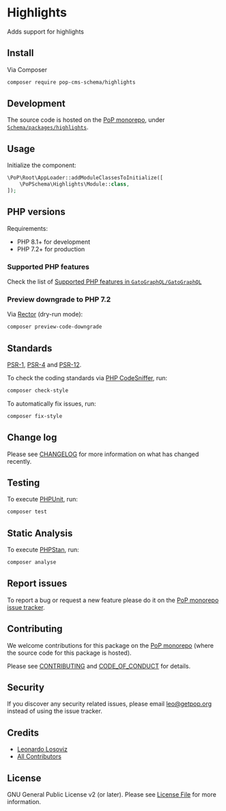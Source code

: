 # Highlights

<!--
[![Build Status][ico-travis]][link-travis]
[![Quality Score][ico-code-quality]][link-code-quality]
[![Software License][ico-license]](LICENSE.md)
[![Latest Version on Packagist][ico-version]][link-packagist]
[![Coverage Status][ico-scrutinizer]][link-scrutinizer]
[![Total Downloads][ico-downloads]][link-downloads]
-->

Adds support for highlights

## Install

Via Composer

``` bash
composer require pop-cms-schema/highlights
```

## Development

The source code is hosted on the [PoP monorepo](https://github.com/GatoGraphQL/GatoGraphQL), under [`Schema/packages/highlights`](https://github.com/GatoGraphQL/GatoGraphQL/tree/master/layers/Schema/packages/highlights).

## Usage

Initialize the component:

``` php
\PoP\Root\AppLoader::addModuleClassesToInitialize([
    \PoPSchema\Highlights\Module::class,
]);
```

## PHP versions

Requirements:

- PHP 8.1+ for development
- PHP 7.2+ for production

### Supported PHP features

Check the list of [Supported PHP features in `GatoGraphQL/GatoGraphQL`](https://github.com/GatoGraphQL/GatoGraphQL/blob/master/docs/supported-php-features.md)

### Preview downgrade to PHP 7.2

Via [Rector](https://github.com/rectorphp/rector) (dry-run mode):

```bash
composer preview-code-downgrade
```

## Standards

[PSR-1](https://www.php-fig.org/psr/psr-1), [PSR-4](https://www.php-fig.org/psr/psr-4) and [PSR-12](https://www.php-fig.org/psr/psr-12).

To check the coding standards via [PHP CodeSniffer](https://github.com/squizlabs/PHP_CodeSniffer), run:

``` bash
composer check-style
```

To automatically fix issues, run:

``` bash
composer fix-style
```

## Change log

Please see [CHANGELOG](CHANGELOG.md) for more information on what has changed recently.

## Testing

To execute [PHPUnit](https://phpunit.de/), run:

``` bash
composer test
```

## Static Analysis

To execute [PHPStan](https://github.com/phpstan/phpstan), run:

``` bash
composer analyse
```

## Report issues

To report a bug or request a new feature please do it on the [PoP monorepo issue tracker](https://github.com/GatoGraphQL/GatoGraphQL/issues).

## Contributing

We welcome contributions for this package on the [PoP monorepo](https://github.com/GatoGraphQL/GatoGraphQL) (where the source code for this package is hosted).

Please see [CONTRIBUTING](CONTRIBUTING.md) and [CODE_OF_CONDUCT](CODE_OF_CONDUCT.md) for details.

## Security

If you discover any security related issues, please email leo@getpop.org instead of using the issue tracker.

## Credits

- [Leonardo Losoviz][link-author]
- [All Contributors][link-contributors]

## License

GNU General Public License v2 (or later). Please see [License File](LICENSE.md) for more information.

[ico-version]: https://img.shields.io/packagist/v/pop-cms-schema/highlights.svg?style=flat-square
[ico-license]: https://img.shields.io/badge/license-GPLv2-brightgreen.svg?style=flat-square
[ico-travis]: https://img.shields.io/travis/pop-cms-schema/highlights/master.svg?style=flat-square
[ico-scrutinizer]: https://img.shields.io/scrutinizer/coverage/g/pop-cms-schema/highlights.svg?style=flat-square
[ico-code-quality]: https://img.shields.io/scrutinizer/g/pop-cms-schema/highlights.svg?style=flat-square
[ico-downloads]: https://img.shields.io/packagist/dt/pop-cms-schema/highlights.svg?style=flat-square

[link-packagist]: https://packagist.org/packages/pop-cms-schema/highlights
[link-travis]: https://travis-ci.org/pop-cms-schema/highlights
[link-scrutinizer]: https://scrutinizer-ci.com/g/pop-cms-schema/highlights/code-structure
[link-code-quality]: https://scrutinizer-ci.com/g/pop-cms-schema/highlights
[link-downloads]: https://packagist.org/packages/pop-cms-schema/highlights
[link-author]: https://github.com/leoloso
[link-contributors]: ../../../../../../contributors
